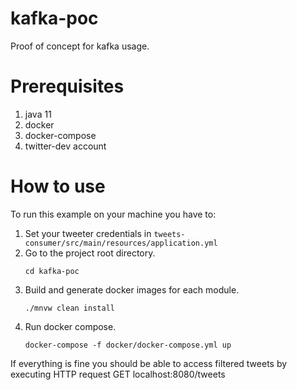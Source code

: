 # kafka-poc
Proof of concept for kafka usage.

# Prerequisites
1. java 11
2. docker
3. docker-compose
4. twitter-dev account

# How to use
To run this example on your machine you have to:

1. Set your tweeter credentials in `tweets-consumer/src/main/resources/application.yml`
2. Go to the project root directory.
    ```
    cd kafka-poc
    ```
3. Build and generate docker images for each module.
    ```
    ./mnvw clean install
    ```
4. Run docker compose.
    ```
    docker-compose -f docker/docker-compose.yml up
    ```
If everything is fine you should be able to access filtered tweets by executing HTTP 
request GET localhost:8080/tweets   
